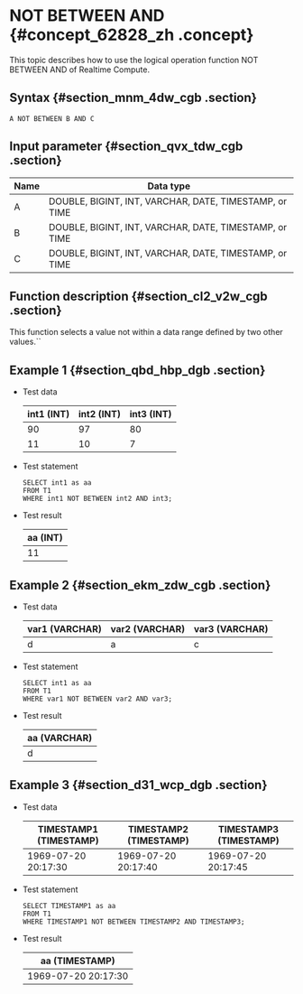 # NOT BETWEEN AND {#concept_62828_zh .concept}

This topic describes how to use the logical operation function NOT BETWEEN AND of Realtime Compute.

## Syntax {#section_mnm_4dw_cgb .section}

```language-sql
A NOT BETWEEN B AND C

```

## Input parameter {#section_qvx_tdw_cgb .section}

|Name|Data type|
|----|---------|
|A|DOUBLE, BIGINT, INT, VARCHAR, DATE, TIMESTAMP, or TIME|
|B|DOUBLE, BIGINT, INT, VARCHAR, DATE, TIMESTAMP, or TIME|
|C|DOUBLE, BIGINT, INT, VARCHAR, DATE, TIMESTAMP, or TIME|

## Function description {#section_cl2_v2w_cgb .section}

This function selects a value not within a data range defined by two other values.``

## Example 1 {#section_qbd_hbp_dgb .section}

-   Test data

    |int1 \(INT\)|int2 \(INT\)|int3 \(INT\)|
    |------------|------------|------------|
    |90|97|80|
    |11|10|7|

-   Test statement

    ```
    SELECT int1 as aa
    FROM T1
    WHERE int1 NOT BETWEEN int2 AND int3;
    
    ```

-   Test result

    |aa \(INT\)|
    |----------|
    |11|


## Example 2 {#section_ekm_zdw_cgb .section}

-   Test data

    |var1 \(VARCHAR\)|var2 \(VARCHAR\)|var3 \(VARCHAR\)|
    |----------------|----------------|----------------|
    |d|a|c|

-   Test statement

    ```
    SELECT int1 as aa
    FROM T1
    WHERE var1 NOT BETWEEN var2 AND var3;
    
    ```

-   Test result

    |aa \(VARCHAR\)|
    |--------------|
    |d|


## Example 3 {#section_d31_wcp_dgb .section}

-   Test data

    |TIMESTAMP1 \(TIMESTAMP\)|TIMESTAMP2 \(TIMESTAMP\)|TIMESTAMP3 \(TIMESTAMP\)|
    |------------------------|------------------------|------------------------|
    |1969-07-20 20:17:30|1969-07-20 20:17:40|1969-07-20 20:17:45|

-   Test statement

    ```
    SELECT TIMESTAMP1 as aa
    FROM T1
    WHERE TIMESTAMP1 NOT BETWEEN TIMESTAMP2 AND TIMESTAMP3;
    
    ```

-   Test result

    |aa \(TIMESTAMP\)|
    |----------------|
    |1969-07-20 20:17:30|


